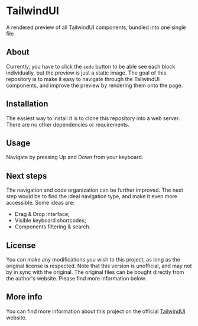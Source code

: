 # TailwindUI
A rendered preview of all TailwindUI components, bundled into one single file

## About

Currently, you have to click the `code` button to be able see each block individually, but the preview is just a static image. The goal of this repository is to make it easy to navigate through the TailwindUI components, and improve the preview by rendering them onto the page.

## Installation

The easiest way to install it is to clone this repository into a web server. There are no other dependencies or requirements.

## Usage

Navigate by pressing Up and Down from your keyboard.

## Next steps

The navigation and code organization can be further improved. The next step would be to find the ideal navigation type, and make it even more accessible. Some ideas are:

- Drag & Drop interface;
- Visible keyboard shortcodes;
- Components filtering & search.

## License

 You can make any modifications you wish to this project, as long as the original license is respected. Note that this version is unofficial, and may not by in sync with the original. The original files can be bought directly from the author's website. Please find more information below.

## More info

You can find more information about this project on the official [TailwindUI](https://tailwindui.com/) website.
